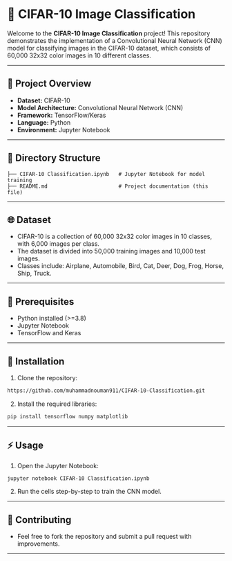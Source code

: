 # 📌 CIFAR-10 Image Classification

Welcome to the **CIFAR-10 Image Classification** project! This repository demonstrates the implementation of a Convolutional Neural Network (CNN) model for classifying images in the CIFAR-10 dataset, which consists of 60,000 32x32 color images in 10 different classes.

---

## 🚀 Project Overview

* **Dataset:** CIFAR-10
* **Model Architecture:** Convolutional Neural Network (CNN)
* **Framework:** TensorFlow/Keras
* **Language:** Python
* **Environment:** Jupyter Notebook

---

## 📁 Directory Structure

```
├── CIFAR-10 Classification.ipynb   # Jupyter Notebook for model training
├── README.md                       # Project documentation (this file)
```

---

## 🌐 Dataset

* CIFAR-10 is a collection of 60,000 32x32 color images in 10 classes, with 6,000 images per class.
* The dataset is divided into 50,000 training images and 10,000 test images.
* Classes include: Airplane, Automobile, Bird, Cat, Deer, Dog, Frog, Horse, Ship, Truck.

---

## 🚦 Prerequisites

* Python installed (>=3.8)
* Jupyter Notebook
* TensorFlow and Keras

---

## 📌 Installation

1. Clone the repository:

```bash
https://github.com/muhammadnouman911/CIFAR-10-Classification.git
```

2. Install the required libraries:

```bash
pip install tensorflow numpy matplotlib
```

---

## ⚡ Usage

1. Open the Jupyter Notebook:

```bash
jupyter notebook CIFAR-10 Classification.ipynb
```

2. Run the cells step-by-step to train the CNN model.

---





## 💬 Contributing

* Feel free to fork the repository and submit a pull request with improvements.

---


